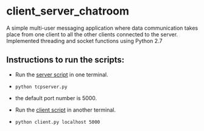 # client_server_chatroom
A simple multi-user messaging application where data communication takes place from one client to all the other clients connected to the server. Implemented threading and socket functions using Python 2.7

## Instructions to run the scripts:
- Run the [server script](https://github.com/adithya1995/client_server_chatroom/blob/master/tcpserver.py) in one terminal.<br />
- `python tcpserver.py`<br />
- the default port number is 5000.<br />

- Run the [client script](https://github.com/adithya1995/client_server_chatroom/blob/master/tcpclient.py) in another terminal.<br />
- `python client.py localhost 5000`
